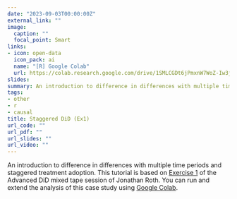 ```yaml
---
date: "2023-09-03T00:00:00Z"
external_link: ""
image:
  caption: ""
  focal_point: Smart
links:
- icon: open-data
  icon_pack: ai
  name: "[R] Google Colab"
  url: https://colab.research.google.com/drive/1SMLCGDt6jPmxnW7WoZ-Iw3jQ8OTNef-h?usp=sharing
slides: 
summary: An introduction to difference in differences with multiple time periods and staggered treatment adoption.
tags:
- other
- r
- causal
title: Staggered DiD (Ex1)
url_code: ""
url_pdf: ""
url_slides: ""
url_video: ""
---
```


An introduction to difference in differences with multiple time periods and staggered treatment adoption. This tutorial is based on [Exercise 1](https://github.com/Mixtape-Sessions/Advanced-DID/tree/main/Exercises/Exercise-1) of the Advanced DiD mixed tape session of Jonathan Roth. You can run and extend the analysis of this case study using  [Google Colab](https://colab.research.google.com/drive/14LJEYHZTlw5wtIK0bR0lOza7lQiO0krc?usp=sharing).
